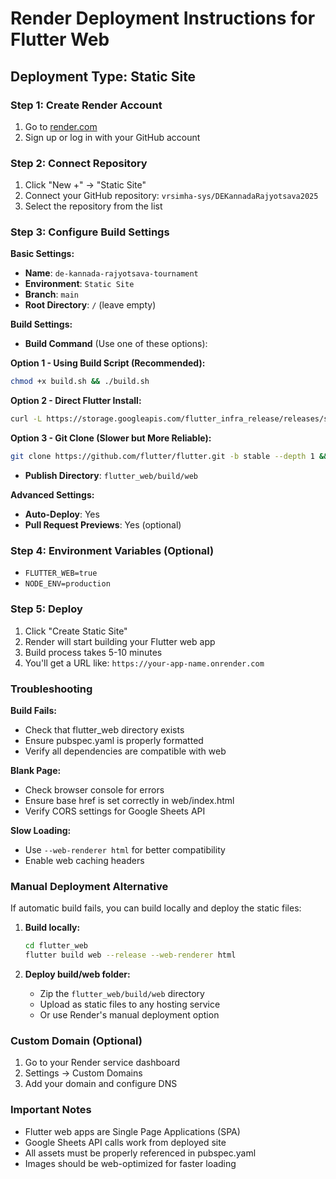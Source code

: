 # Render Deployment Instructions for Flutter Web

## Deployment Type: Static Site

### Step 1: Create Render Account
1. Go to [render.com](https://render.com)
2. Sign up or log in with your GitHub account

### Step 2: Connect Repository
1. Click "New +" → "Static Site"
2. Connect your GitHub repository: `vrsimha-sys/DEKannadaRajyotsava2025`
3. Select the repository from the list

### Step 3: Configure Build Settings

**Basic Settings:**
- **Name**: `de-kannada-rajyotsava-tournament`
- **Environment**: `Static Site`
- **Branch**: `main`
- **Root Directory**: `/` (leave empty)

**Build Settings:**
- **Build Command** (Use one of these options):

**Option 1 - Using Build Script (Recommended):**
```bash
chmod +x build.sh && ./build.sh
```

**Option 2 - Direct Flutter Install:**
```bash
curl -L https://storage.googleapis.com/flutter_infra_release/releases/stable/linux/flutter_linux_3.24.3-stable.tar.xz -o flutter.tar.xz && tar xf flutter.tar.xz && export PATH="$PATH:$PWD/flutter/bin" && flutter config --enable-web && cd flutter_web && flutter pub get && flutter build web --release --web-renderer html
```

**Option 3 - Git Clone (Slower but More Reliable):**
```bash
git clone https://github.com/flutter/flutter.git -b stable --depth 1 && export PATH="$PATH:$PWD/flutter/bin" && flutter config --enable-web && cd flutter_web && flutter pub get && flutter build web --release
```

- **Publish Directory**: `flutter_web/build/web`

**Advanced Settings:**
- **Auto-Deploy**: Yes
- **Pull Request Previews**: Yes (optional)

### Step 4: Environment Variables (Optional)
- `FLUTTER_WEB=true`
- `NODE_ENV=production`

### Step 5: Deploy
1. Click "Create Static Site"
2. Render will start building your Flutter web app
3. Build process takes 5-10 minutes
4. You'll get a URL like: `https://your-app-name.onrender.com`

### Troubleshooting

**Build Fails:**
- Check that flutter_web directory exists
- Ensure pubspec.yaml is properly formatted
- Verify all dependencies are compatible with web

**Blank Page:**
- Check browser console for errors
- Ensure base href is set correctly in web/index.html
- Verify CORS settings for Google Sheets API

**Slow Loading:**
- Use `--web-renderer html` for better compatibility
- Enable web caching headers

### Manual Deployment Alternative

If automatic build fails, you can build locally and deploy the static files:

1. **Build locally:**
   ```bash
   cd flutter_web
   flutter build web --release --web-renderer html
   ```

2. **Deploy build/web folder:**
   - Zip the `flutter_web/build/web` directory
   - Upload as static files to any hosting service
   - Or use Render's manual deployment option

### Custom Domain (Optional)
1. Go to your Render service dashboard
2. Settings → Custom Domains
3. Add your domain and configure DNS

### Important Notes
- Flutter web apps are Single Page Applications (SPA)
- Google Sheets API calls work from deployed site
- All assets must be properly referenced in pubspec.yaml
- Images should be web-optimized for faster loading